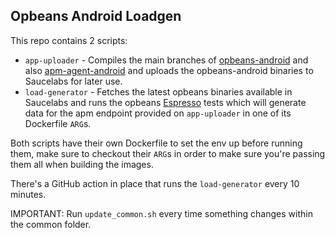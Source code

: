 Opbeans Android Loadgen
---

This repo contains 2 scripts:

* `app-uploader` - Compiles the main branches of [opbeans-android](https://github.com/elastic/opbeans-android) and
  also [apm-agent-android](https://github.com/elastic/apm-agent-android) and uploads the opbeans-android binaries to
  Saucelabs for later use.
* `load-generator` - Fetches the latest opbeans binaries available in Saucelabs and runs the
  opbeans [Espresso](https://developer.android.com/training/testing/espresso) tests which will generate data for the apm
  endpoint provided on `app-uploader` in one of its Dockerfile `ARG`s.

Both scripts have their own Dockerfile to set the env up before running them, make sure to checkout their `ARG`s in
order to make sure you're passing them all when building the images.

There's a GitHub action in place that runs the `load-generator` every 10 minutes.

IMPORTANT:
Run `update_common.sh` every time something changes within the common folder.
